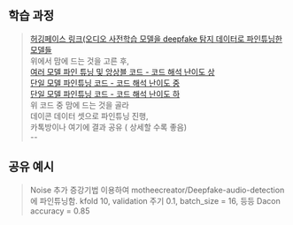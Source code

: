 ## 학습 과정   
> [허깅페이스 링크(오디오 사전학습 모델을 deepfake 탐지 데이터로 파인튜닝한 모델들](https://huggingface.co/models?other=audio-classification&sort=downloads&search=deep)   
> 위에서 맘에 드는 것을 고른 후,    
> [여러 모델 파인 튜닝 및 앙상블 코드 - 코드 해석 난이도 상](https://dacon.io/competitions/official/236105/codeshare/8431)    
> [단일 모델 파인튜닝 코드 - 코드 해석 난이도 중](https://dacon.io/competitions/official/236105/codeshare/8435)     
> [단일 모델 파인튜닝 코드 - 코드 해석 난이도 하](https://dacon.io/competitions/official/236105/codeshare/8426)     
> 위 코드 중 맘에 드는 것을 골라    
> 데이콘 데이터 셋으로 파인튜닝 진행,      
> 카톡방이나 여기에 결과 공유 ( 상세할 수록 좋음)     
--   
## 공유 예시   
> Noise 추가 증강기법 이용하여 motheecreator/Deepfake-audio-detection 에 파인튜닝함.
> kfold 10, validation 주기 0.1, batch_size = 16, 등등
> Dacon accuracy = 0.85 


